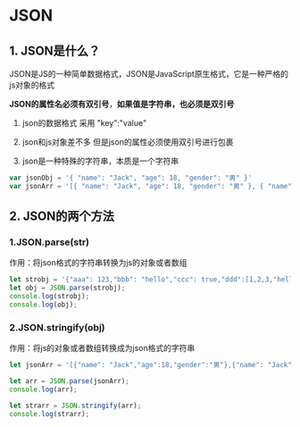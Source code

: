 # JSON

## 1. JSON是什么？

JSON是JS的一种简单数据格式，JSON是JavaScript原生格式，它是一种严格的js对象的格式

**JSON的属性名必须有双引号**，**如果值是字符串，也必须是双引号**



1. json的数据格式 采用 "key":"value"

1. json和js对象差不多 但是json的属性必须使用双引号进行包裹

1. json是一种特殊的字符串，本质是一个字符串

```javascript
var jsonObj = '{ "name": "Jack", "age": 18, "gender": "男" }'
var jsonArr = '[{ "name": "Jack", "age": 18, "gender": "男" }, { "name": "Jack", "age": 18, "gender": "男" }, { "name": "Jack", "age": 18, "gender": "男" }]'
```

## 2. JSON的两个方法

### 1.JSON.parse(str)

作用：将json格式的字符串转换为js的对象或者数组

```javascript
let strobj = '{"aaa": 123,"bbb": "hello","ccc": true,"ddd":[1,2,3,"hello world"]}';
let obj = JSON.parse(strobj);
console.log(strobj);
console.log(obj);
```



###  2.JSON.stringify(obj)

作用：将js的对象或者数组转换成为json格式的字符串

```js
let jsonArr = '[{"name": "Jack","age":18,"gender":"男"},{"name": "Jack", "age": 18, "gender": "男" }]'

let arr = JSON.parse(jsonArr);
console.log(arr);

let strarr = JSON.stringify(arr);
console.log(strarr);
```

